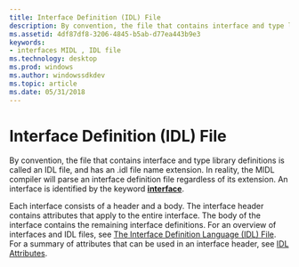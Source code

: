 ```yaml
---
title: Interface Definition (IDL) File
description: By convention, the file that contains interface and type library definitions is called an IDL file, and has an .idl file name extension.
ms.assetid: 4df87df8-3206-4845-b5ab-d77ea443b9e3
keywords:
- interfaces MIDL , IDL file
ms.technology: desktop
ms.prod: windows
ms.author: windowssdkdev
ms.topic: article
ms.date: 05/31/2018
---
```


# Interface Definition (IDL) File

By convention, the file that contains interface and type library definitions is called an IDL file, and has an .idl file name extension. In reality, the MIDL compiler will parse an interface definition file regardless of its extension. An interface is identified by the keyword [**interface**](interface.md).

Each interface consists of a header and a body. The interface header contains attributes that apply to the entire interface. The body of the interface contains the remaining interface definitions. For an overview of interfaces and IDL files, see [The Interface Definition Language (IDL) File](https://msdn.microsoft.com/library/windows/desktop/aa378712). For a summary of attributes that can be used in an interface header, see [IDL Attributes](idl-attributes.md).

 

 




